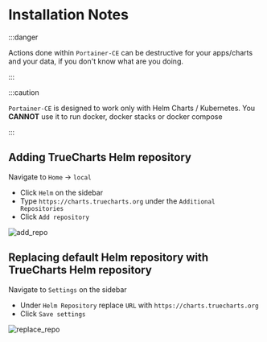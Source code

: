 # Installation Notes

:::danger

Actions done within `Portainer-CE` can be destructive
for your apps/charts and your data, if you don't know what
are you doing.

:::

:::caution

`Portainer-CE` is designed to work only with Helm Charts / Kubernetes.
You **CANNOT** use it to run docker, docker stacks or docker compose

:::

## Adding TrueCharts Helm repository

Navigate to `Home` -> `local`

- Click `Helm` on the sidebar
- Type `https://charts.truecharts.org` under the `Additional Repositories`
- Click `Add repository`

![add_repo](img/add_repo.png)

## Replacing default Helm repository with TrueCharts Helm repository

Navigate to `Settings` on the sidebar

- Under `Helm Repository` replace `URL` with `https://charts.truecharts.org`
- Click `Save settings`

![replace_repo](img/replace_repo.png)
